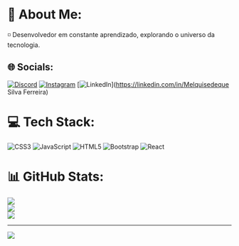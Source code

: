 # 💫 About Me:
◽ Desenvolvedor em constante aprendizado, explorando o universo da tecnologia.


## 🌐 Socials:
[![Discord](https://img.shields.io/badge/Discord-%237289DA.svg?logo=discord&logoColor=white)](https://discord.gg/Melk) [![Instagram](https://img.shields.io/badge/Instagram-%23E4405F.svg?logo=Instagram&logoColor=white)](https://instagram.com/melqui_mkz) [![LinkedIn](https://img.shields.io/badge/LinkedIn-%230077B5.svg?logo=linkedin&logoColor=white)](https://linkedin.com/in/Melquisedeque Silva Ferreira) 

# 💻 Tech Stack:
![CSS3](https://img.shields.io/badge/css3-%231572B6.svg?style=for-the-badge&logo=css3&logoColor=white) ![JavaScript](https://img.shields.io/badge/javascript-%23323330.svg?style=for-the-badge&logo=javascript&logoColor=%23F7DF1E) ![HTML5](https://img.shields.io/badge/html5-%23E34F26.svg?style=for-the-badge&logo=html5&logoColor=white) ![Bootstrap](https://img.shields.io/badge/bootstrap-%238511FA.svg?style=for-the-badge&logo=bootstrap&logoColor=white) ![React](https://img.shields.io/badge/react-%2320232a.svg?style=for-the-badge&logo=react&logoColor=%2361DAFB)
# 📊 GitHub Stats:
![](https://github-readme-stats.vercel.app/api?username=Melkgit&theme=holi&hide_border=false&include_all_commits=false&count_private=false)<br/>
![](https://github-readme-streak-stats.herokuapp.com/?user=Melkgit&theme=holi&hide_border=false)<br/>
![](https://github-readme-stats.vercel.app/api/top-langs/?username=Melkgit&theme=holi&hide_border=false&include_all_commits=false&count_private=false&layout=compact)

---
[![](https://visitcount.itsvg.in/api?id=Melkgit&icon=0&color=0)](https://visitcount.itsvg.in)

<!-- Proudly created with GPRM ( https://gprm.itsvg.in ) -->